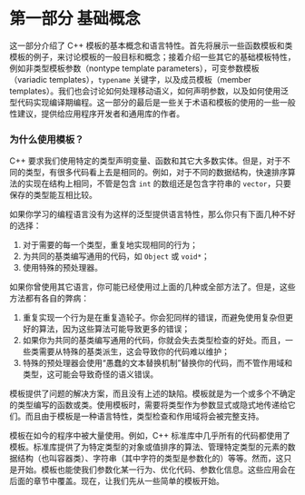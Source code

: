 # 第一部分    基础概念

这一部分介绍了 C++ 模板的基本概念和语言特性。首先将展示一些函数模板和类模板的例子，来讨论模板的一般目标和概念；接着介绍一些其它的基础模板特性，例如非类型模板参数（nontype template parameters），可变参数模板（variadic templates），`typename` 关键字，以及成员模板（member templates）。我们也会讨论如何处理移动语义，如何声明参数，以及如何使用泛型代码实现编译期编程。这一部分的最后是一些关于术语和模板的使用的一些一般性建议，提供给应用程序开发者和通用库的作者。

### 为什么使用模板？

C++ 要求我们使用特定的类型声明变量、函数和其它大多数实体。但是，对于不同的类型，有很多代码看上去是相同的。例如，对于不同的数据结构，快速排序算法的实现在结构上相同，不管是包含 `int` 的数组还是包含字符串的 `vector`，只要保存的类型能互相比较。

如果你学习的编程语言没有为这样的泛型提供语言特性，那么你只有下面几种不好的选择：

1. 对于需要的每一个类型，重复地实现相同的行为；
2. 为共同的基类编写通用的代码，如 `Object` 或 `void*`；
3. 使用特殊的预处理器。

如果你曾使用其它语言，你可能已经使用过上面的几种或全部方法了。但是，这些方法都有各自的弊病：

1. 重复实现一个行为是在重复造轮子。你会犯同样的错误，而避免使用复杂但更好的算法，因为这些算法可能导致更多的错误；
2. 如果你为共同的基类编写通用的代码，你就会失去类型检查的好处。而且，一些类需要从特殊的基类派生，这会导致你的代码难以维护；
3. 特殊的预处理器会使用“愚蠢的文本替换机制”替换你的代码，而不管作用域和类型，这可能会导致奇怪的语义错误。

模板提供了问题的解决方案，而且没有上述的缺陷。模板就是为一个或多个不确定的类型编写的函数或类。使用模板时，需要将类型作为参数显式或隐式地传递给它们。而且由于模板是一种语言特性，类型检查和作用域将会被完整支持。

模板在如今的程序中被大量使用。例如，C++ 标准库中几乎所有的代码都使用了模板。标准库提供了为特定类型的对象或值排序的算法、管理特定类型的元素的数据结构（也叫容器类）、字符串（其中字符的类型是参数化的）等等。然而，这只是开始。模板也能使我们参数化某一行为、优化代码、参数化信息。这些应用会在后面的章节中覆盖。现在，让我们先从一些简单的模板开始。

